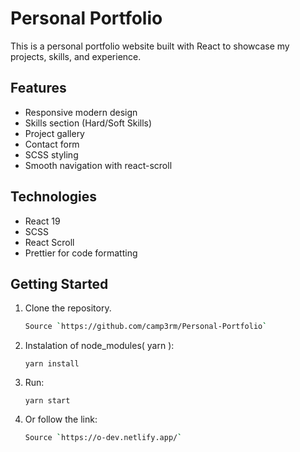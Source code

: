 # Personal Portfolio

This is a personal portfolio website built with React to showcase my projects, skills, and experience.

## Features

- Responsive modern design
- Skills section (Hard/Soft Skills)
- Project gallery
- Contact form
- SCSS styling
- Smooth navigation with react-scroll

## Technologies

- React 19
- SCSS
- React Scroll
- Prettier for code formatting

## Getting Started

1. Clone the repository.
    ```bash
    Source `https://github.com/camp3rm/Personal-Portfolio`
    ```
 2. Instalation of node_modules( yarn ):
    ```
    yarn install
    ```
 3. Run:
    ```
    yarn start
    ```
 3. Or follow the link:
    ```bash
    Source `https://o-dev.netlify.app/`
    ```
